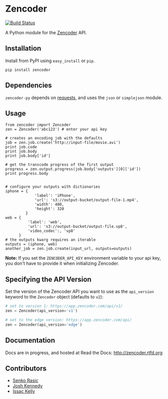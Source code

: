 # Zencoder
[![Build Status](https://travis-ci.org/zencoder/zencoder-py.png?branch=master)](https://travis-ci.org/zencoder/zencoder-py)

A Python module for the [Zencoder](http://zencoder.com) API.

## Installation
Install from PyPI using `easy_install` or `pip`.

    pip install zencoder

## Dependencies
`zencoder-py` depends on [requests](http://python-requests.org), and uses the `json` or `simplejson` module.

## Usage

    from zencoder import Zencoder
    zen = Zencoder('abc123') # enter your api key

    # creates an encoding job with the defaults
    job = zen.job.create('http://input-file/movie.avi')
    print job.code
    print job.body
    print job.body['id']

    # get the transcode progress of the first output
    progress = zen.output.progress(job.body['outputs'][0]['id'])
    print progress.body


    # configure your outputs with dictionaries
    iphone = {
                 'label': 'iPhone',
                 'url': 's3://output-bucket/output-file-1.mp4',
                 'width': 480,
                 'height': 320
             }
    web = {
              'label': 'web',
              'url': 's3://output-bucket/output-file.vp8',
              'video_codec':, 'vp8'
          }
    # the outputs kwarg requires an iterable
    outputs = (iphone, web)
    another_job = zen.job.create(input_url, outputs=outputs)

**Note:** If you set the `ZENCODER_API_KEY` environment variable to your api key, you don't have to provide it when initializing Zencoder.

## Specifying the API Version
Set the version of the Zencoder API you want to use as the `api_version` keyword to the `Zencoder` object (defaults to `v2`):

```python
# set to version 1: https://app.zencoder.com/api/v1/
zen = Zencoder(api_version='v1')

# set to the edge version: https://app.zencoder.com/api/
zen = Zencoder(api_version='edge')
```
## Documentation
Docs are in progress, and hosted at Read the Docs: http://zencoder.rtfd.org

## Contributors
 * [Senko Rasic](http://github.com/senko)
 * [Josh Kennedy](http://github.com/kennedyj)
 * [Issac Kelly](http://github.com/issackelly)


